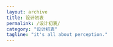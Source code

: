 ```yaml
---
layout: archive
title: 设计初衷
permalink: /设计初衷/
category: "设计初衷"
tagline: "it's all about perception."
---
```

